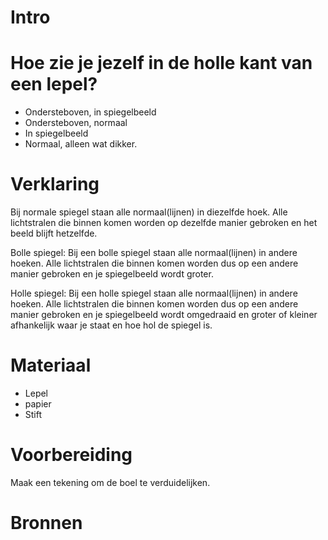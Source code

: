 # Intro


# Hoe zie je jezelf in de holle kant van een lepel?
- Ondersteboven, in spiegelbeeld
- Ondersteboven, normaal
- In spiegelbeeld
- Normaal, alleen wat dikker.

# Verklaring
Bij normale spiegel staan alle normaal(lijnen) in diezelfde hoek. Alle lichtstralen die binnen komen worden op dezelfde manier gebroken en het beeld blijft hetzelfde.

Bolle spiegel:
Bij een bolle spiegel staan alle normaal(lijnen) in andere hoeken. Alle lichtstralen die binnen komen worden dus op een andere manier gebroken en je spiegelbeeld wordt groter.

Holle spiegel:
Bij een holle spiegel staan alle normaal(lijnen) in andere hoeken. Alle lichtstralen die binnen komen worden dus op een andere manier gebroken en je spiegelbeeld wordt omgedraaid en groter of kleiner afhankelijk waar je staat en hoe hol de spiegel is.
    

# Materiaal
- Lepel
- papier
- Stift

# Voorbereiding
Maak een tekening om de boel te verduidelijken.

# Bronnen
